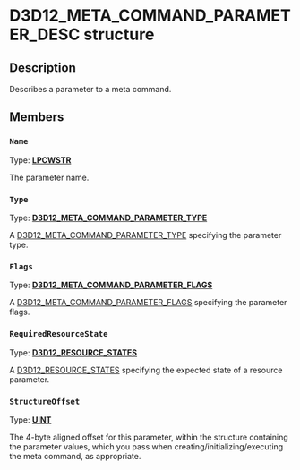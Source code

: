 # D3D12_META_COMMAND_PARAMETER_DESC structure

## Description

Describes a parameter to a meta command.

## Members

### `Name`

Type: **[LPCWSTR](https://learn.microsoft.com/windows/desktop/WinProg/windows-data-types)**

The parameter name.

### `Type`

Type: **[D3D12_META_COMMAND_PARAMETER_TYPE](https://learn.microsoft.com/windows/desktop/api/d3d12/ne-d3d12-d3d12_meta_command_parameter_type)**

A [D3D12_META_COMMAND_PARAMETER_TYPE](https://learn.microsoft.com/windows/desktop/api/d3d12/ne-d3d12-d3d12_meta_command_parameter_type) specifying the parameter type.

### `Flags`

Type: **[D3D12_META_COMMAND_PARAMETER_FLAGS](https://learn.microsoft.com/windows/desktop/api/d3d12/ne-d3d12-d3d12_meta_command_parameter_flags)**

A [D3D12_META_COMMAND_PARAMETER_FLAGS](https://learn.microsoft.com/windows/desktop/api/d3d12/ne-d3d12-d3d12_meta_command_parameter_flags) specifying the parameter flags.

### `RequiredResourceState`

Type: **[D3D12_RESOURCE_STATES](https://learn.microsoft.com/windows/desktop/api/d3d12/ne-d3d12-d3d12_resource_states)**

A [D3D12_RESOURCE_STATES](https://learn.microsoft.com/windows/desktop/api/d3d12/ne-d3d12-d3d12_resource_states) specifying the expected state of a resource parameter.

### `StructureOffset`

Type: **[UINT](https://learn.microsoft.com/windows/desktop/WinProg/windows-data-types)**

The 4-byte aligned offset for this parameter, within the structure containing the parameter values, which you pass when creating/initializing/executing the meta command, as appropriate.